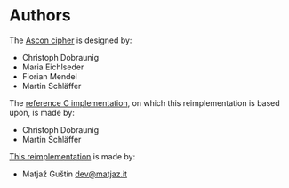 Authors
========================================

The [Ascon cipher](https://ascon.iaik.tugraz.at/) is designed by:

- Christoph Dobraunig
- Maria Eichlseder
- Florian Mendel
- Martin Schläffer

The [reference C implementation](https://github.com/ascon/ascon-c), on which
this reimplementation is based upon, is made by:

- Christoph Dobraunig
- Martin Schläffer

[This reimplementation](https://github.com/TheMatjaz/LibAscon) is made by:

- Matjaž Guštin <dev@matjaz.it>
